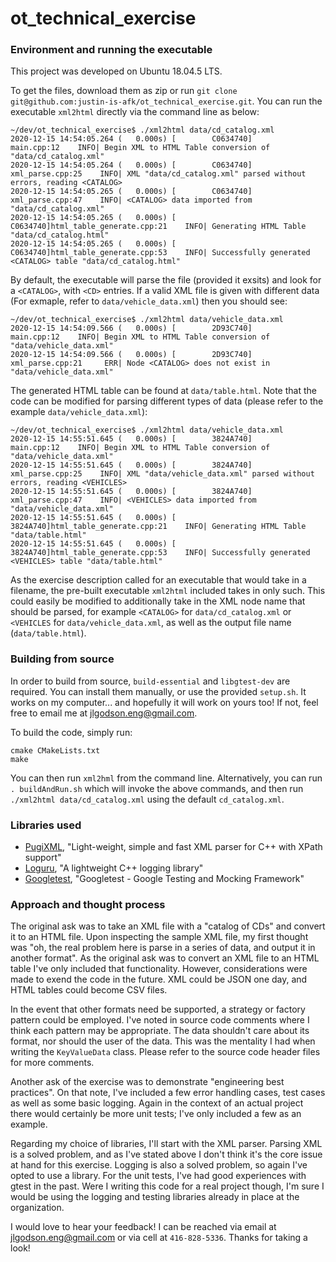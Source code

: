 # ot_technical_exercise

### Environment and running the executable

This project was developed on Ubuntu 18.04.5 LTS.

To get the files, download them as zip or run `git clone git@github.com:justin-is-afk/ot_technical_exercise.git`. You can run the executable `xml2html` directly via the command line as below:

```
~/dev/ot_technical_exercise$ ./xml2html data/cd_catalog.xml 
2020-12-15 14:54:05.264 (   0.000s) [        C0634740]               main.cpp:12    INFO| Begin XML to HTML Table conversion of "data/cd_catalog.xml"
2020-12-15 14:54:05.264 (   0.000s) [        C0634740]          xml_parse.cpp:25    INFO| XML "data/cd_catalog.xml" parsed without errors, reading <CATALOG>
2020-12-15 14:54:05.265 (   0.000s) [        C0634740]          xml_parse.cpp:47    INFO| <CATALOG> data imported from "data/cd_catalog.xml"
2020-12-15 14:54:05.265 (   0.000s) [        C0634740]html_table_generate.cpp:21    INFO| Generating HTML Table "data/cd_catalog.html"
2020-12-15 14:54:05.265 (   0.000s) [        C0634740]html_table_generate.cpp:53    INFO| Successfully generated <CATALOG> table "data/cd_catalog.html"

```

By default, the executable will parse the file (provided it exsits) and look for a `<CATALOG>`, with `<CD>` entries. If a valid XML file is given with different data (For exmaple, refer to `data/vehicle_data.xml`) then you should see:

```
~/dev/ot_technical_exercise$ ./xml2html data/vehicle_data.xml 
2020-12-15 14:54:09.566 (   0.000s) [        2D93C740]               main.cpp:12    INFO| Begin XML to HTML Table conversion of "data/vehicle_data.xml"
2020-12-15 14:54:09.566 (   0.000s) [        2D93C740]          xml_parse.cpp:21     ERR| Node <CATALOG> does not exist in "data/vehicle_data.xml"
```

The generated HTML table can be found at `data/table.html`. Note that the code can be modified for parsing different types of data (please refer to the example `data/vehicle_data.xml`):

```
~/dev/ot_technical_exercise$ ./xml2html data/vehicle_data.xml 
2020-12-15 14:55:51.645 (   0.000s) [        3824A740]               main.cpp:12    INFO| Begin XML to HTML Table conversion of "data/vehicle_data.xml"
2020-12-15 14:55:51.645 (   0.000s) [        3824A740]          xml_parse.cpp:25    INFO| XML "data/vehicle_data.xml" parsed without errors, reading <VEHICLES>
2020-12-15 14:55:51.645 (   0.000s) [        3824A740]          xml_parse.cpp:47    INFO| <VEHICLES> data imported from "data/vehicle_data.xml"
2020-12-15 14:55:51.645 (   0.000s) [        3824A740]html_table_generate.cpp:21    INFO| Generating HTML Table "data/table.html"
2020-12-15 14:55:51.645 (   0.000s) [        3824A740]html_table_generate.cpp:53    INFO| Successfully generated <VEHICLES> table "data/table.html"
```

As the exercise description called for an executable that would take in a filename, the pre-built executable `xml2html` included takes in only such. This could easily be modified to additionally take in the XML node name that should be parsed, for example `<CATALOG>` for `data/cd_catalog.xml` or `<VEHICLES` for `data/vehicle_data.xml`, as well as the output file name (`data/table.html`).

### Building from source

In order to build from source, `build-essential` and `libgtest-dev` are required. You can install them manually, or use the provided `setup.sh`. It works on my computer... and hopefully it will work on yours too! If not, feel free to email me at jlgodson.eng@gmail.com. 

To build the code, simply run:

```
cmake CMakeLists.txt
make
```

You can then run `xml2hml` from the command line. Alternatively, you can run `. buildAndRun.sh` which will invoke the above commands, and then run `./xml2html data/cd_catalog.xml` using the default `cd_catalog.xml`.

### Libraries used

- [PugiXML](https://github.com/zeux/pugixml), "Light-weight, simple and fast XML parser for C++ with XPath support"
- [Loguru](https://github.com/emilk/loguru), "A lightweight C++ logging library"
- [Googletest](https://github.com/google/googletest), "Googletest - Google Testing and Mocking Framework"

### Approach and thought process

The original ask was to take an XML file with a "catalog of CDs" and convert it to an HTML file. Upon inspecting the sample XML file, my first thought was "oh, the real problem here is parse in a series of data, and output it in another format". As the original ask was to convert an XML file to an HTML table I've only included that functionality. However, considerations were made to exend the code in the future. XML could be JSON one day, and HTML tables could become CSV files.

In the event that other formats need be supported, a strategy or factory pattern could be employed. I've noted in source code comments where I think each pattern may be appropriate. The data shouldn't care about its format, nor should the user of the data. This was the mentality I had when writing the `KeyValueData` class. Please refer to the source code header files for more comments.

Another ask of the exercise was to demonstrate "engineering best practices". On that note, I've included a few error handling cases, test cases as well as some basic logging. Again in the context of an actual project there would certainly be more unit tests; I've only included a few as an example.

Regarding my choice of libraries, I'll start with the XML parser. Parsing XML is a solved problem, and as I've stated above I don't think it's the core issue at hand for this exercise. Logging is also a solved problem, so again I've opted to use a library. For the unit tests, I've had good experiences with gtest in the past. Were I writing this code for a real project though, I'm sure I would be using the logging and testing libraries already in place at the organization.

I would love to hear your feedback! I can be reached via email at jlgodson.eng@gmail.com or via cell at `416-828-5336`. Thanks for taking a look!
